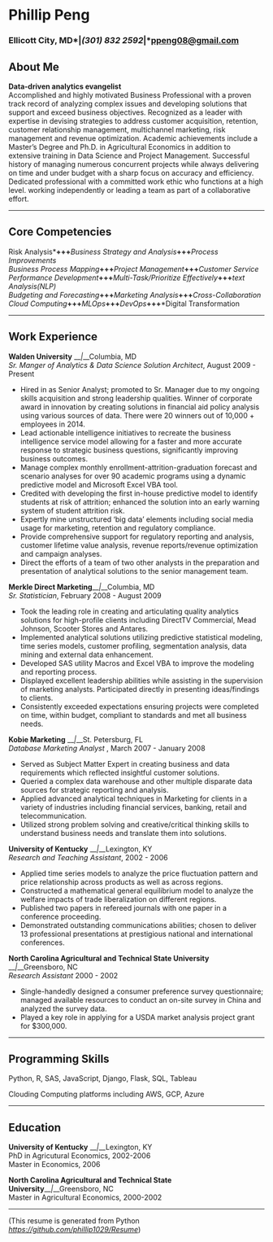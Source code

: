 Phillip Peng
============
### Ellicott City, MD*__|__*(301) 832 2592*__|__*ppeng08@gmail.com 

About Me
------------
**Data-driven analytics evangelist** <br>
Accomplished and highly motivated Business Professional with a proven track record of analyzing complex issues and developing solutions that support and exceed business objectives. Recognized as a leader with expertise in devising strategies to address customer acquisition, retention, customer relationship management, multichannel marketing, risk management and revenue optimization. Academic achievements include a Master’s Degree and Ph.D. in Agricultural Economics in
addition to extensive training in Data Science and Project Management. Successful history of managing numerous concurrent projects while always delivering on time and under budget with a sharp focus on accuracy and efficiency. Dedicated professional with a committed work ethic who functions at a high level. working independently or leading a team as part of a collaborative effort. 

***


Core Competencies
---------
Risk Analysis*__+++__*Business Strategy and Analysis*__+++__*Process Improvements <br>
Business Process Mapping*__+++__*Project Management*__+++__*Customer Service  <br>
Performance Development*__+++__*Multi-Task/Prioritize Effectively*__+++__*text Analysis(NLP)   <br>
Budgeting and Forecasting*__+++__*Marketing Analysis*__+++__*Cross-Collaboration   <br>
Cloud Computing*__+++__*MLOps*__+++__*DevOps*__+++__*Digital Transformation <br>
***

Work Experience
----------

**Walden University** __*|*__Columbia, MD  <br>
*Sr. Manger of Analytics & Data Science Solution Architect*, August 2009 - Present <br>
- Hired in as Senior Analyst; promoted to Sr. Manager due to my ongoing skills acquisition and strong leadership qualities. Winner of corporate award in innovation by creating solutions in financial aid policy analysis using various sources of data. There were 20 winners out of 10,000 + employees in 2014. <br>
- Lead actionable intelligence initiatives to recreate the business intelligence service model allowing for a faster and more accurate response to strategic business questions, significantly improving business outcomes.<br>
- Manage complex monthly enrollment-attrition-graduation forecast and scenario analyses for over 90 academic programs using a dynamic predictive model and Microsoft Excel VBA tool.<br>
- Credited with developing the first in-house predictive model to identify students at risk of attrition; enhanced the solution into an early warning system of student attrition risk.<br>
- Expertly mine unstructured ‘big data’ elements including social media usage for marketing, retention and regulatory compliance.<br>
- Provide comprehensive support for regulatory reporting and analysis, customer lifetime value analysis, revenue reports/revenue optimization and campaign analyses.<br>
- Direct the efforts of a team of two other analysts in the preparation and presentation of analytical solutions to the senior management team.<br>

**Merkle Direct Marketing**__*|*__Columbia, MD <br>
*Sr. Statistician*, February 2008 - August 2009 <br>
- Took the leading role in creating and articulating quality analytics solutions for high-profile clients including DirectTV Commercial, Mead Johnson, Scooter Stores and Antares. <br>
- Implemented analytical solutions utilizing predictive statistical modeling, time series models, customer profiling, segmentation analysis, data mining and external data enhancement.<br>
- Developed SAS utility Macros and Excel VBA to improve the modeling and reporting process.
- Displayed excellent leadership abilities while assisting in the supervision of marketing analysts. Participated directly in presenting ideas/findings to clients.<br>
- Consistently exceeded expectations ensuring projects were completed on time, within budget, compliant to standards and met all business needs.<br>

**Kobie Marketing** __*|*__St. Petersburg, FL <br>
*Database Marketing Analyst* , March 2007 - January 2008<br>
- Served as Subject Matter Expert in creating business and data requirements which reflected insightful customer solutions. <br>
- Queried a complex data warehouse and other multiple disparate data sources for strategic reporting and analysis.<br>
- Applied advanced analytical techniques in Marketing for clients in a variety of industries including financial services, banking, retail and telecommunication. <br>
- Utilized strong problem solving and creative/critical thinking skills to understand business needs and translate them into solutions. <br>

**University of Kentucky** __*|*__Lexington, KY <br>
*Research and Teaching Assistant*, 2002 - 2006 <br>
- Applied time series models to analyze the price fluctuation pattern and price relationship across products as well as across regions.<br>
- Constructed a mathematical general equilibrium model to analyze the welfare impacts of trade liberalization on different regions.<br>
- Published two papers in refereed journals with one paper in a conference proceeding.<br>
- Demonstrated outstanding communications abilities; chosen to deliver 13 professional presentations at prestigious national and international conferences.<br>

**North Carolina Agricultural and Technical State University** __*|*__Greensboro, NC <br>
*Research Assistant* 2000 - 2002 <br>
- Single-handedly designed a consumer preference survey questionnaire; managed available resources to conduct an on-site survey in China and analyzed the survey data. <br>
- Played a key role in applying for a USDA market analysis project grant for $300,000.

***

Programming Skills
------
Python, R, SAS, JavaScript, Django, Flask, SQL, Tableau <br>

Clouding Computing platforms including AWS, GCP, Azure <br>

***

Education
---------

**University of Kentucky** __*|*__Lexington, KY<br>
PhD in Agricutural Economics, 2002-2006<br>
Master in Economics, 2006 <br>

**North Carolina Agricultural and Technical State University**__*|*__Greensboro, NC<br>
Master in Agricultural Economics, 2000-2002<br>
 

***
(This resume is generated from Python *https://github.com/phillip1029/Resume*)
